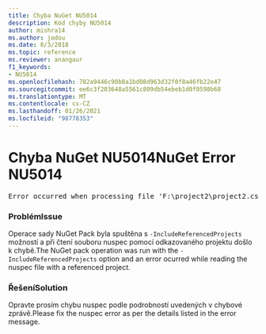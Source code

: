 ```yaml
---
title: Chyba NuGet NU5014
description: Kód chyby NU5014
author: mishra14
ms.author: jodou
ms.date: 8/3/2018
ms.topic: reference
ms.reviewer: anangaur
f1_keywords:
- NU5014
ms.openlocfilehash: 782a9446c90b8a1bd08d963d32f0f8a46fb22e47
ms.sourcegitcommit: ee6c3f203648a5561c809db54ebeb1d0f0598b68
ms.translationtype: MT
ms.contentlocale: cs-CZ
ms.lasthandoff: 01/26/2021
ms.locfileid: "98778353"
---
```

# <a name="nuget-error-nu5014"></a><span data-ttu-id="e5971-103">Chyba NuGet NU5014</span><span class="sxs-lookup"><span data-stu-id="e5971-103">NuGet Error NU5014</span></span>
<pre>Error occurred when processing file 'F:\project2\project2.csproj': The 'id' start tag on line 4 position 10 does not match the end tag of 'ids'. Line 4, position 20.</pre>

### <a name="issue"></a><span data-ttu-id="e5971-104">Problém</span><span class="sxs-lookup"><span data-stu-id="e5971-104">Issue</span></span>

<span data-ttu-id="e5971-105">Operace sady NuGet Pack byla spuštěna s `-IncludeReferencedProjects` možností a při čtení souboru nuspec pomocí odkazovaného projektu došlo k chybě.</span><span class="sxs-lookup"><span data-stu-id="e5971-105">The NuGet pack operation was run with the `-IncludeReferencedProjects` option and an error ocurred while reading the nuspec file with a referenced project.</span></span>


### <a name="solution"></a><span data-ttu-id="e5971-106">Řešení</span><span class="sxs-lookup"><span data-stu-id="e5971-106">Solution</span></span>

<span data-ttu-id="e5971-107">Opravte prosím chybu nuspec podle podrobností uvedených v chybové zprávě.</span><span class="sxs-lookup"><span data-stu-id="e5971-107">Please fix the nuspec error as per the details listed in the error message.</span></span>

